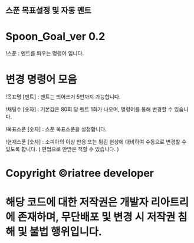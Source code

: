 ## 스푼 목표설정 및 자동 멘트 
# Spoon_Goal_ver 0.2 

!스푼
: 멘트를 띄우는 명령어 입니다. 


# 변경 명령어 모음
!목표명 [멘트]
: 멘트는 띄어쓰기 5번까지 가능합니다.  

!채팅수 [숫자]
: 기본값은 80회 당 멘트 1회가 나오며, 명령어를 통해 변경할 수 있습니다. 

!목표스푼 [숫자]
: 스푼 목표스푼을 설정합니다. 

!현재스푼 [숫자]
: 소피아의 이상 반응 또는 튕김 현상에 대비하여 수동으로 변경할 수 있도록 합니다. ( 편법으로 안받은 척할 수 있습니다. )


<!-- ver 0.3 업데이트 기능 예정  

목표스푼을 채울 시 상품권 1장 증정 

[!돌림판] 명령어를 통하여 상점 또는 복권이 뽑힘. 
바로 내정보에 지급되어 사용할 수 있도록 업데이트 예정

-->


# Copyright ©riatree developer
# 해당 코드에 대한 저작권은 개발자 리아트리에 존재하며, 무단배포 및 변경 시 저작권 침해 및 불법 행위입니다.  